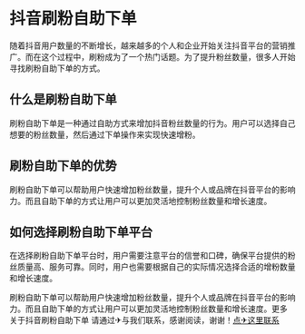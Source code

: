 # 抖音刷粉自助下单

随着抖音用户数量的不断增长，越来越多的个人和企业开始关注抖音平台的营销推广。而在这个过程中，刷粉成为了一个热门话题。为了提升粉丝数量，很多人开始寻找刷粉自助下单的方式。

## 什么是刷粉自助下单

刷粉自助下单是一种通过自助方式来增加抖音粉丝数量的行为。用户可以选择自己想要的粉丝数量，然后通过下单操作来实现快速增粉。

## 刷粉自助下单的优势

刷粉自助下单可以帮助用户快速增加粉丝数量，提升个人或品牌在抖音平台的影响力。而且自助下单的方式让用户可以更加灵活地控制粉丝数量和增长速度。

## 如何选择刷粉自助下单平台

在选择刷粉自助下单平台时，用户需要注意平台的信誉和口碑，确保平台提供的粉丝质量高、服务可靠。同时，用户也需要根据自己的实际情况选择合适的增粉数量和增长速度。

刷粉自助下单可以帮助用户快速增加粉丝数量，提升个人或品牌在抖音平台的影响力。而且自助下单的方式让用户可以更加灵活地控制粉丝数量和增长速度。更多 关于抖音刷粉自助下单 请通过✈与我们联系，感谢阅读，谢谢！[点✈这里联系](https://111.k02.cc)